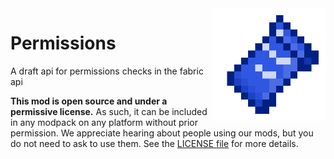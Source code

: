 <img src="icon.png" align="right" width="180px"/>

# Permissions

A draft api for permissions checks in the fabric api

**This mod is open source and under a permissive license.** As such, it can be included in any modpack on any platform without prior permission. We appreciate hearing about people using our mods, but you do not need to ask to use them. See the [LICENSE file](LICENSE) for more details.
